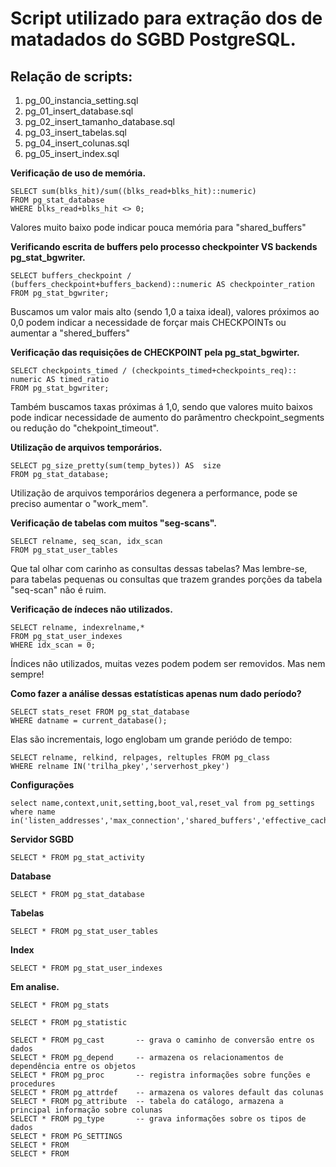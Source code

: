 # Script utilizado para extração dos de matadados do SGBD PostgreSQL.

## Relação de scripts:
1. pg_00_instancia_setting.sql
2. pg_01_insert_database.sql
3. pg_02_insert_tamanho_database.sql
4. pg_03_insert_tabelas.sql
5. pg_04_insert_colunas.sql
6. pg_05_insert_index.sql




__Verificação de uso de memória.__
````
SELECT sum(blks_hit)/sum((blks_read+blks_hit)::numeric)
FROM pg_stat_database
WHERE blks_read+blks_hit <> 0;
````
Valores muito baixo pode indicar pouca memória para "shared_buffers"

__Verificando  escrita de buffers pelo processo checkpointer VS backends pg_stat_bgwriter.__
````
SELECT buffers_checkpoint / (buffers_checkpoint+buffers_backend)::numeric AS checkpointer_ration
FROM pg_stat_bgwriter;
````
Buscamos um valor mais alto (sendo 1,0 a taixa ideal), valores próximos ao 0,0 podem indicar a necessidade de forçar mais CHECKPOINTs ou aumentar a "shered_buffers"

__Verificação das requisições de CHECKPOINT pela pg_stat_bgwirter.__
````
SELECT checkpoints_timed / (checkpoints_timed+checkpoints_req):: numeric AS timed_ratio
FROM pg_stat_bgwriter;
````
Também buscamos taxas próximas á 1,0, sendo que valores muito baixos pode indicar necessidade de aumento do parâmentro checkpoint_segments ou redução do "chekpoint_timeout".

__Utilização de arquivos temporários.__
````
SELECT pg_size_pretty(sum(temp_bytes)) AS  size
FROM pg_stat_database;
````
Utilização de arquivos temporários degenera a performance, pode se preciso aumentar o "work_mem".

__Verificação de tabelas com muitos "seg-scans".__
````
SELECT relname, seq_scan, idx_scan
FROM pg_stat_user_tables
````
Que tal olhar com carinho as consultas dessas tabelas?
Mas lembre-se, para tabelas pequenas ou consultas que trazem grandes porções da tabela "seq-scan" não é ruim.

__Verificação de índeces não utilizados.__
````
SELECT relname, indexrelname,*
FROM pg_stat_user_indexes
WHERE idx_scan = 0;
````
Índices não utilizados, muitas vezes podem podem ser removidos. Mas nem sempre!

__Como fazer a análise dessas estatísticas apenas num dado período?__
````
SELECT stats_reset FROM pg_stat_database
WHERE datname = current_database();
````
Elas são incrementais, logo englobam um grande periódo de tempo:


````
SELECT relname, relkind, relpages, reltuples FROM pg_class
WHERE relname IN('trilha_pkey','serverhost_pkey')
````
__Configurações__
````
select name,context,unit,setting,boot_val,reset_val from pg_settings
where name in('listen_addresses','max_connection','shared_buffers','effective_cache_size','work_mem','maintenance_work_mem','port')
````
__Servidor SGBD__
````
SELECT * FROM pg_stat_activity
````
__Database__
````
SELECT * FROM pg_stat_database
````
__Tabelas__
````
SELECT * FROM pg_stat_user_tables
````
__Index__
````
SELECT * FROM pg_stat_user_indexes
````
__Em analise.__
````
SELECT * FROM pg_stats 

SELECT * FROM pg_statistic
````

````
SELECT * FROM pg_cast       -- grava o caminho de conversão entre os dados 
SELECT * FROM pg_depend     -- armazena os relacionamentos de dependência entre os objetos
SELECT * FROM pg_proc       -- registra informações sobre funções e procedures
SELECT * FROM pg_attrdef    -- armazena os valores default das colunas
SELECT * FROM pg_attribute  -- tabela do catálogo, armazena a principal informação sobre colunas
SELECT * FROM pg_type       -- grava informações sobre os tipos de dados
SELECT * FROM PG_SETTINGS
SELECT * FROM 
SELECT * FROM 
````